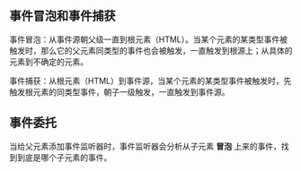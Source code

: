 ## 事件冒泡和事件捕获

事件冒泡：从事件源朝父级一直到根元素（HTML）。当某个元素的某类型事件被触发时，那么它的父元素同类型的事件也会被触发，一直触发到根源上；从具体的元素到不确定的元素。

事件捕获：从根元素（HTML）到事件源，当某个元素的某类型事件被触发时，先触发根元素的同类型事件，朝子一级触发，一直触发到事件源。

## 事件委托

当给父元素添加事件监听器时，事件监听器会分析从子元素 **冒泡** 上来的事件，找到到底是哪个子元素的事件。